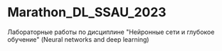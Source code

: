 # Marathon_DL_SSAU_2023
Лабораторные работы по дисциплине "Нейронные сети и глубокое обучение" (Neural networks and deep learning) 
